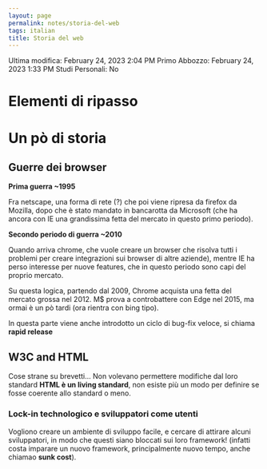 ```yaml
---
layout: page
permalink: notes/storia-del-web
tags: italian
title: Storia del web
---
```


Ultima modifica: February 24, 2023 2:04 PM
Primo Abbozzo: February 24, 2023 1:33 PM
Studi Personali: No

# Elementi di ripasso

# Un pò di storia

## Guerre dei browser

**Prima guerra ~1995**

Fra netscape, una forma di rete (?) che poi viene ripresa da firefox da Mozilla, dopo che è stato mandato in bancarotta da Microsoft (che ha ancora con IE una grandissima fetta del mercato in questo primo periodo).

**Secondo periodo di guerra ~2010**

Quando arriva chrome, che vuole creare un browser che risolva tutti i problemi per creare integrazioni sui browser di altre aziende), mentre IE ha perso interesse per nuove features, che in questo periodo sono capi del proprio mercato.

Su questa logica, partendo dal 2009, Chrome acquista una fetta del mercato grossa nel 2012. M$ prova a controbattere con Edge nel 2015, ma ormai è un pò tardi (ora rientra con bing tipo).

In questa parte viene anche introdotto un ciclo di bug-fix veloce, si chiama **rapid release**

## W3C and HTML

Cose strane su brevetti… Non volevano permettere modifiche dal loro standard **HTML è un living standard**, non esiste più un modo per definire se fosse coerente allo standard o meno.

### Lock-in technologico e sviluppatori come utenti

Vogliono creare un ambiente di sviluppo facile, e cercare di attirare alcuni sviluppatori, in modo che questi siano bloccati sui loro framework! (infatti costa imparare un nuovo framework, principalmente nuovo tempo, anche chiamao **sunk cost**).